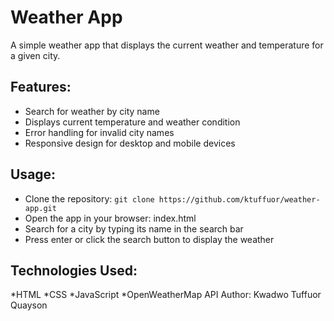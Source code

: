 # Weather App
A simple weather app that displays the current weather and temperature for a given city.
## Features:
* Search for weather by city name
* Displays current temperature and weather condition
* Error handling for invalid city names
* Responsive design for desktop and mobile devices
## Usage:
* Clone the repository: `git clone https://github.com/ktuffuor/weather-app.git`
* Open the app in your browser: index.html
* Search for a city by typing its name in the search bar
* Press enter or click the search button to display the weather
## Technologies Used:
*HTML
*CSS
*JavaScript
*OpenWeatherMap API
Author: Kwadwo Tuffuor Quayson
